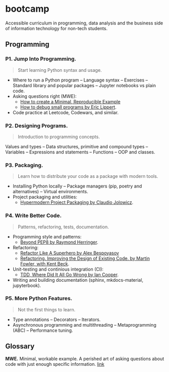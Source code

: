 # bootcamp
Accessible curriculum in programming, data analysis and the business side of information technology for non-tech students.

## Programming

### P1. Jump Into Programming.

> Start learning Python syntax and usage.

* Where to run a Python program – Language syntax – Exercises – Standard library and popular packages – Jupyter notebooks vs plain code.
* Asking questions right (MWE):
  - [How to create a Minimal, Reproducible Example](https://stackoverflow.com/help/minimal-reproducible-example)
  - [How to debug small programs by Eric Lippert](https://ericlippert.com/2014/03/05/how-to-debug-small-programs/).
* Code practice at Leetcode, Codewars, and similar.

### P2. Designing Programs.

> Introduction to programming concepts.

Values and types – Data structures, primitive and compound types – Variables – Expressions and statements – Functions – OOP and classes.

### P3. Packaging.

> Learn how to distribute your code as a package with modern tools.

* Installing Python locally – Package managers (pip, poetry and alternatives) – Virtual environments.
* Project packaging and utilities:
  - [Hypermodern Project Packaging by Claudio Jolowicz](https://cjolowicz.github.io/posts/hypermodern-python-01-setup/).

### P4. Write Better Code.

> Patterns, refactoring, tests, documentation.

* Programming style and patterns:
  - [Beyond PEP8 by Raymond Herringer](https://www.youtube.com/watch?v=wf-BqAjZb8M).
* Refactoring:
  - [Refactor Like A Superhero by Alex Bespoyasov](https://github.com/bespoyasov/refactor-like-a-superhero)
  - [Refactoring. Improving the Design of Existing Code. by Martin Fowler, with Kent Beck](https://martinfowler.com/books/refactoring.html).
* Unit-testing and continious integration (CI):
  - [TDD, Where Did It All Go Wrong by Ian Cooper](https://www.youtube.com/watch?v=EZ05e7EMOLM).
* Writing and building documentation (sphinx, mkdocs-material, jupyterbook).

### P5. More Python Features.

> Not the first things to learn.

* Type annotations – Decorators – Iterators.
* Asynchronous programming and multithreading – Metaprogramming (ABC) – Performance tuning.

## Glossary

**MWE.** Minimal, workable example. A perished art of asking questions about code with just enough specific information. [link](https://stackoverflow.com/help/minimal-reproducible-example)
